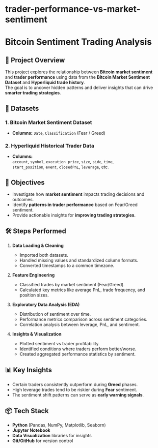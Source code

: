 # trader-performance-vs-market-sentiment
# Bitcoin Sentiment Trading Analysis

## 📌 Project Overview
This project explores the relationship between **Bitcoin market sentiment** and **trader performance** using data from the **Bitcoin Market Sentiment Dataset** and **Hyperliquid trade history**.  
The goal is to uncover hidden patterns and deliver insights that can drive **smarter trading strategies**.

## 📂 Datasets
### 1. **Bitcoin Market Sentiment Dataset**
- **Columns:** `Date`, `Classification` (Fear / Greed)

### 2. **Hyperliquid Historical Trader Data**
- **Columns:**  
  `account`, `symbol`, `execution_price`, `size`, `side`, `time`,  
  `start_position`, `event`, `closedPnL`, `leverage`, etc.

## 🎯 Objectives
- Investigate how **market sentiment** impacts trading decisions and outcomes.
- Identify **patterns in trader performance** based on Fear/Greed sentiment.
- Provide actionable insights for **improving trading strategies**.

## 🛠️ Steps Performed
1. **Data Loading & Cleaning**
   - Imported both datasets.
   - Handled missing values and standardized column formats.
   - Converted timestamps to a common timezone.

2. **Feature Engineering**
   - Classified trades by market sentiment (Fear/Greed).
   - Calculated key metrics like average PnL, trade frequency, and position sizes.

3. **Exploratory Data Analysis (EDA)**
   - Distribution of sentiment over time.
   - Performance metrics comparison across sentiment categories.
   - Correlation analysis between leverage, PnL, and sentiment.

4. **Insights & Visualization**
   - Plotted sentiment vs trader profitability.
   - Identified conditions where traders perform better/worse.
   - Created aggregated performance statistics by sentiment.

## 📊 Key Insights
- Certain traders consistently outperform during **Greed** phases.
- High leverage trades tend to be riskier during **Fear** sentiment.
- The sentiment shift patterns can serve as **early warning signals**.

## 📦 Tech Stack
- **Python** (Pandas, NumPy, Matplotlib, Seaborn)
- **Jupyter Notebook**
- **Data Visualization** libraries for insights
- **Git/GitHub** for version control
